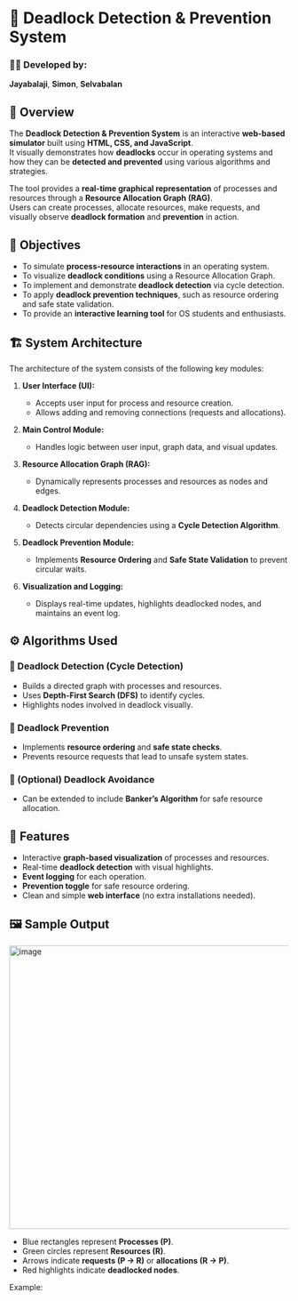 # 🧠 Deadlock Detection & Prevention System

### 👨‍💻 Developed by:
**Jayabalaji**, **Simon**, **Selvabalan**


## 📘 Overview
The **Deadlock Detection & Prevention System** is an interactive **web-based simulator** built using **HTML, CSS, and JavaScript**.  
It visually demonstrates how **deadlocks** occur in operating systems and how they can be **detected and prevented** using various algorithms and strategies.

The tool provides a **real-time graphical representation** of processes and resources through a **Resource Allocation Graph (RAG)**.  
Users can create processes, allocate resources, make requests, and visually observe **deadlock formation** and **prevention** in action.


## 🎯 Objectives
- To simulate **process-resource interactions** in an operating system.
- To visualize **deadlock conditions** using a Resource Allocation Graph.
- To implement and demonstrate **deadlock detection** via cycle detection.
- To apply **deadlock prevention techniques**, such as resource ordering and safe state validation.
- To provide an **interactive learning tool** for OS students and enthusiasts.


## 🏗️ System Architecture

The architecture of the system consists of the following key modules:

1. **User Interface (UI):**
   - Accepts user input for process and resource creation.
   - Allows adding and removing connections (requests and allocations).

2. **Main Control Module:**
   - Handles logic between user input, graph data, and visual updates.

3. **Resource Allocation Graph (RAG):**
   - Dynamically represents processes and resources as nodes and edges.

4. **Deadlock Detection Module:**
   - Detects circular dependencies using a **Cycle Detection Algorithm**.

5. **Deadlock Prevention Module:**
   - Implements **Resource Ordering** and **Safe State Validation** to prevent circular waits.

6. **Visualization and Logging:**
   - Displays real-time updates, highlights deadlocked nodes, and maintains an event log.



## ⚙️ Algorithms Used

### 🔹 Deadlock Detection (Cycle Detection)
- Builds a directed graph with processes and resources.
- Uses **Depth-First Search (DFS)** to identify cycles.
- Highlights nodes involved in deadlock visually.

### 🔹 Deadlock Prevention
- Implements **resource ordering** and **safe state checks**.
- Prevents resource requests that lead to unsafe system states.

### 🔹 (Optional) Deadlock Avoidance
- Can be extended to include **Banker’s Algorithm** for safe resource allocation.



## 🧩 Features
- Interactive **graph-based visualization** of processes and resources.
- Real-time **deadlock detection** with visual highlights.
- **Event logging** for each operation.
- **Prevention toggle** for safe resource ordering.
- Clean and simple **web interface** (no extra installations needed).


## 🖼️ Sample Output
<img width="960" height="510" alt="image" src="https://github.com/user-attachments/assets/15ac5af5-bb19-4198-992a-927c5358b68f" />

- Blue rectangles represent **Processes (P)**.  
- Green circles represent **Resources (R)**.  
- Arrows indicate **requests (P → R)** or **allocations (R → P)**.  
- Red highlights indicate **deadlocked nodes**.  

Example:  
